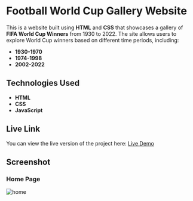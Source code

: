 
# Football World Cup Gallery Website

This is a website built using **HTML** and **CSS** that showcases a gallery of **FIFA World Cup Winners** from 1930 to 2022. The site allows users to explore World Cup winners based on different time periods, including:
- **1930-1970**
- **1974-1998**
- **2002-2022**


## Technologies Used

- **HTML**
- **CSS**
- **JavaScript**

## Live Link

You can view the live version of the project here: [Live Demo](https://navas28.github.io/world-cup-gallery/)

## Screenshot

### Home Page

![home](https://github.com/user-attachments/assets/83a3d2b7-1ea0-4942-9bc8-c3d686e499dd)
